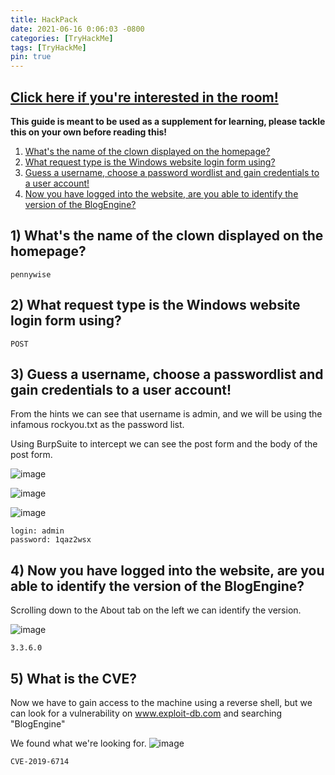 ```yaml
---
title: HackPack
date: 2021-06-16 0:06:03 -0800
categories: [TryHackMe]
tags: [TryHackMe] 
pin: true
---
```

## [Click here if you're interested in the room!](https://tryhackme.com/room/hackpark)


**This guide is meant to be used as a supplement for learning, please tackle this on your own before reading this!**


1. [What's the name of the clown displayed on the homepage?](#1)
2. [What request type is the Windows website login form using?](#2)
3. [Guess a username, choose a password wordlist and gain credentials to a user account!](#3)
4. [Now you have logged into the website, are you able to identify the version of the BlogEngine?](#4)


<a name="1">

## 1) What's the name of the clown displayed on the homepage?

```
pennywise
```

  
<a name="2">
  
## 2) What request type is the Windows website login form using?

```
POST
```

  
  
<a name="3">
  

## 3) Guess a username, choose a passwordlist and gain credentials to a user account!

From the hints we can see that username is admin, and we will be using the infamous rockyou.txt as the password list.

Using BurpSuite to intercept we can see the post form and the body of the post form.

![image](https://user-images.githubusercontent.com/60508293/122626662-acd4d800-d060-11eb-8b13-1310eb94ec0e.png)
  
![image](https://user-images.githubusercontent.com/60508293/122626714-cd9d2d80-d060-11eb-8791-349d512e1b5c.png)

![image](https://user-images.githubusercontent.com/60508293/122626734-e0176700-d060-11eb-8e96-f9fe9b6ce7bb.png)

```
login: admin
password: 1qaz2wsx
```
  
  
<a name="4">


## 4) Now you have logged into the website, are you able to identify the version of the BlogEngine?
  Scrolling down to the About tab on the left we can identify the version.
  
![image](https://user-images.githubusercontent.com/60508293/122626903-967b4c00-d061-11eb-9cba-9e0bd262a2f5.png)

```
3.3.6.0
```

<a name="5">
  
  
## 5) What is the CVE?

Now we have to gain access to the machine using a reverse shell, but we can look for a vulnerability on www.exploit-db.com and searching "BlogEngine"

We found what we're looking for.
![image](https://user-images.githubusercontent.com/60508293/122626964-ccb8cb80-d061-11eb-9e27-b4c8e7f5ca7f.png)


```
CVE-2019-6714
```

